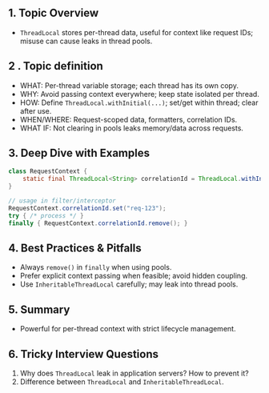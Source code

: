 ## 1. Topic Overview

- `ThreadLocal` stores per-thread data, useful for context like request IDs; misuse can cause leaks in thread pools.

## 2 . Topic definition

- WHAT: Per-thread variable storage; each thread has its own copy.
- WHY: Avoid passing context everywhere; keep state isolated per thread.
- HOW: Define `ThreadLocal.withInitial(...)`; set/get within thread; clear after use.
- WHEN/WHERE: Request-scoped data, formatters, correlation IDs.
- WHAT IF: Not clearing in pools leaks memory/data across requests.

## 3. Deep Dive with Examples

```java
class RequestContext {
    static final ThreadLocal<String> correlationId = ThreadLocal.withInitial(() -> null);
}

// usage in filter/interceptor
RequestContext.correlationId.set("req-123");
try { /* process */ }
finally { RequestContext.correlationId.remove(); }
```

## 4. Best Practices & Pitfalls

- Always `remove()` in `finally` when using pools.
- Prefer explicit context passing when feasible; avoid hidden coupling.
- Use `InheritableThreadLocal` carefully; may leak into thread pools.

## 5. Summary

- Powerful for per-thread context with strict lifecycle management.

## 6. Tricky Interview Questions

1. Why does `ThreadLocal` leak in application servers? How to prevent it?
2. Difference between `ThreadLocal` and `InheritableThreadLocal`.

